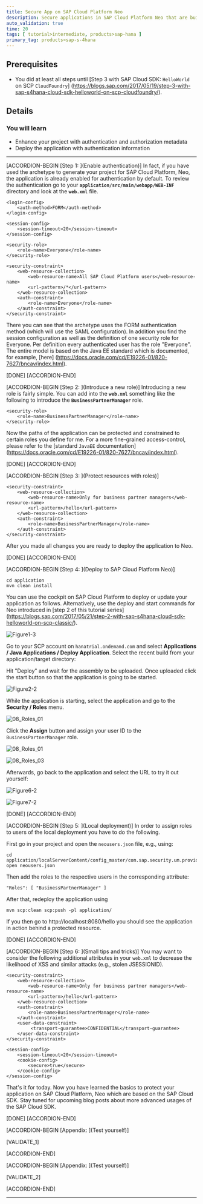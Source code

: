 ```yaml
---
title: Secure App on SAP Cloud Platform Neo
description: Secure applications in SAP Cloud Platform Neo that are built based on the SAP Cloud SDK.
auto_validation: true
time: 20
tags: [ tutorial>intermediate, products>sap-hana ]
primary_tag: products>sap-s-4hana
---
```


## Prerequisites
 - You did at least all steps until [Step 3 with SAP Cloud SDK: `HelloWorld` on SCP `CloudFoundry`] (https://blogs.sap.com/2017/05/19/step-3-with-sap-s4hana-cloud-sdk-helloworld-on-scp-cloudfoundry/).


## Details
### You will learn
  - Enhance your project with authentication and authorization metadata
  - Deploy the application with authentication information


---

[ACCORDION-BEGIN [Step 1: ](Enable authentication)]
In fact, if you have used the archetype to generate your project for SAP Cloud Platform, Neo, the application is already enabled for authentication by default. To review the authentication go to your **`application/src/main/webapp/WEB-INF`** directory and look at the **`web.xml`** file.

```
<login-config>
    <auth-method>FORM</auth-method>
</login-config>

<session-config>
    <session-timeout>20</session-timeout>
</session-config>

<security-role>
    <role-name>Everyone</role-name>
</security-role>

<security-constraint>
    <web-resource-collection>
        <web-resource-name>All SAP Cloud Platform users</web-resource-name>
        <url-pattern>/*</url-pattern>
    </web-resource-collection>
    <auth-constraint>
        <role-name>Everyone</role-name>
    </auth-constraint>
</security-constraint>
```
There you can see that the archetype uses the FORM authentication method (which will use the SAML configuration). In addition you find the session configuration as well as the definition of one security role for Everyone. Per definition every authenticated user has the role "Everyone". The entire model is based on the Java EE standard which is documented, for example, [here] (https://docs.oracle.com/cd/E19226-01/820-7627/bncav/index.html).

[DONE]
[ACCORDION-END]

[ACCORDION-BEGIN [Step 2: ](Introduce a new role)]
Introducing a new role is fairly simple. You can add into the **`web.xml`** something like the following to introduce the **`BusinessPartnerManager`** role.

```
<security-role>
    <role-name>BusinessPartnerManager</role-name>
</security-role>
```
Now the paths of the application can be protected and constrained to certain roles you define for me. For a more fine-grained access-control, please refer to the [standard `JavaEE` documentation] (https://docs.oracle.com/cd/E19226-01/820-7627/bncav/index.html).


[DONE]
[ACCORDION-END]


[ACCORDION-BEGIN [Step 3: ](Protect resources with roles)]

```
<security-constraint>
    <web-resource-collection>
        <web-resource-name>Only for business partner managers</web-resource-name>
        <url-pattern>/hello</url-pattern>
    </web-resource-collection>
    <auth-constraint>
        <role-name>BusinessPartnerManager</role-name>
    </auth-constraint>
</security-constraint>
```
After you made all changes you are ready to deploy the application to Neo.

[DONE]
[ACCORDION-END]

[ACCORDION-BEGIN [Step 4: ](Deploy to SAP Cloud Platform Neo)]

```
cd application
mvn clean install
```
You can use the cockpit on SAP Cloud Platform to deploy or update your application as follows. Alternatively, use the deploy and start commands for Neo introduced in [step 2 of this tutorial series] (https://blogs.sap.com/2017/05/21/step-2-with-sap-s4hana-cloud-sdk-helloworld-on-scp-classic/).

![Figure1-3](Figure1-3.png)

Go to your SCP account on `hanatrial.ondemand.com` and select **Applications / Java Applications / Deploy Application**. Select the recent build from your application/target directory:

Hit "Deploy" and wait for the assembly to be uploaded. Once uploaded click the start button so that the application is going to be started.

![Figure2-2](Figure2-2.png)

While the application is starting, select the application and go to the **Security / Roles** menu.

![08_Roles_01](08_Roles_01.png)

Click the **Assign** button and assign your user ID to the `BusinessPartnerManager` role.

![08_Roles_01](08_Roles_02.png)

![08_Roles_03](08_Roles_03.png)

Afterwards, go back to the application and select the URL to try it out yourself:

![Figure6-2](Figure6-2.png)

![Figure7-2](Figure7-2.png)


[DONE]
[ACCORDION-END]

[ACCORDION-BEGIN [Step 5: ](Local deployment)]
In order to assign roles to users of the local deployment you have to do the following.

First go in your project and open the `neousers.json` file, e.g., using:

```
cd application/localServerContent/config_master/com.sap.security.um.provider.neo.local/
open neousers.json
```
Then add the roles to the respective users in the corresponding attribute:

```
"Roles": [ "BusinessPartnerManager" ]
```
After that, redeploy the application using

```
mvn scp:clean scp:push -pl application/
```
If you then go to http://localhost:8080/hello you should see the application in action behind a protected resource.

[DONE]
[ACCORDION-END]

[ACCORDION-BEGIN [Step 6: ](Small tips and tricks)]
You may want to consider the following additional attributes in your `web.xml` to decrease the likelihood of XSS and similar attacks (e.g., stolen JSESSIONID).

```
<security-constraint>
    <web-resource-collection>
        <web-resource-name>Only for business partner managers</web-resource-name>
        <url-pattern>/hello</url-pattern>
    </web-resource-collection>
    <auth-constraint>
        <role-name>BusinessPartnerManager</role-name>
    </auth-constraint>
 	<user-data-constraint>
         <transport-guarantee>CONFIDENTIAL</transport-guarantee>
    </user-data-constraint>
</security-constraint>

<session-config>
	<session-timeout>20</session-timeout>
	<cookie-config>
		<secure>true</secure>
	</cookie-config>
</session-config>
```
That's it for today. Now you have learned the basics to protect your application on SAP Cloud Platform, Neo which are based on the SAP Cloud SDK. Stay tuned for upcoming blog posts about more advanced usages of the SAP Cloud SDK.

[DONE]
[ACCORDION-END]


[ACCORDION-BEGIN [Appendix: ](Test yourself)]

[VALIDATE_1]

[ACCORDION-END]

[ACCORDION-BEGIN [Appendix: ](Test yourself)]

[VALIDATE_2]

[ACCORDION-END]





---
